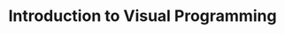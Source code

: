 ---
title: Introduction to Visual Programming
decription: Learn the fundamentals of VB6 programming and create your first applications
---
